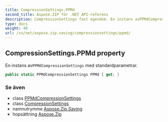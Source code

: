 ```yaml
---
title: CompressionSettings.PPMd
second_title: Aspose.ZIP för .NET API-referens
description: CompressionSettings fast egendom. En instans avPPMdCompressionSettings med standardparametrar.
type: docs
weight: 40
url: /sv/net/aspose.zip.saving/compressionsettings/ppmd/
---
```

## CompressionSettings.PPMd property

En instans av`PPMdCompressionSettings` med standardparametrar.

```csharp
public static PPMdCompressionSettings PPMd { get; }
```

### Se även

* class [PPMdCompressionSettings](../../ppmdcompressionsettings/)
* class [CompressionSettings](../)
* namnutrymme [Aspose.Zip.Saving](../../compressionsettings/)
* hopsättning [Aspose.Zip](../../../)



